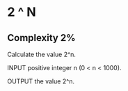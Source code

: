 # 2 ^ N
## Complexity 2%

Сalculate the value 2^n.

INPUT positive integer n (0 < n < 1000).

OUTPUT the value 2^n.
